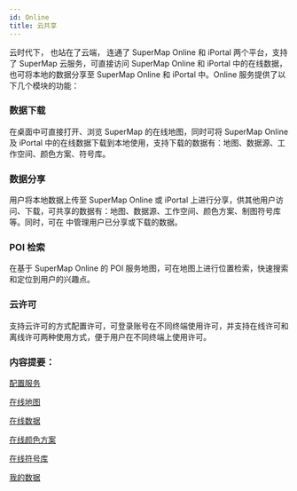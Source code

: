 ```yaml
---
id: Online
title: 云共享
---
```

云时代下， 也站在了云端， 连通了 SuperMap Online 和 iPortal 两个平台，支持了 SuperMap 云服务，可直接访问
SuperMap Online 和 iPortal 中的在线数据，也可将本地的数据分享至 SuperMap Online 和 iPortal 中。Online 服务提供了以下几个模块的功能：

### 数据下载

在桌面中可直接打开、浏览 SuperMap 的在线地图，同时可将 SuperMap Online 及 iPortal
中的在线数据下载到本地使用，支持下载的数据有：地图、数据源、工作空间、颜色方案、符号库。

### 数据分享

用户将本地数据上传至 SuperMap Online 或 iPortal
上进行分享，供其他用户访问、下载，可共享的数据有：地图、数据源、工作空间、颜色方案、制图符号库等。同时，可在  中管理用户已分享或下载的数据。

### POI 检索

在基于 SuperMap Online 的 POI 服务地图，可在地图上进行位置检索，快速搜索和定位到用户的兴趣点。

### 云许可

支持云许可的方式配置许可，可登录账号在不同终端使用许可，并支持在线许可和离线许可两种使用方式，便于用户在不同终端上使用许可。

### 内容提要：

 [配置服务](ConfigureAddress)

 [在线地图](OnlineMap)

 [在线数据](OnlineData)

 [在线颜色方案](OnlineColorSchemes)

 [在线符号库](OnlineSymbol)

 [我的数据](OnlineMyData)
